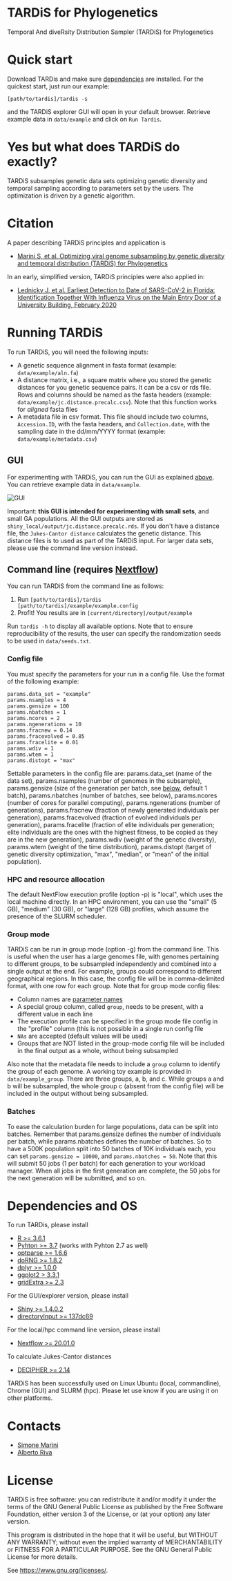 # TARDiS for Phylogenetics
Temporal And diveRsity Distribution Sampler (TARDiS) for Phylogenetics

# Quick start
Download TARDis and make sure [dependencies](#dependencies-and-os) are installed. For the quickest start, just run our example:

`[path/to/tardis]/tardis -s`

and the TARDiS explorer GUI will open in your default browser. Retrieve example data in `data/example` and click on `Run Tardis`.

# Yes but what does TARDiS do exactly?
TARDiS subsamples genetic data sets optimizing genetic diversity and temporal sampling according to parameters set by the users. The optimization is driven by a genetic algorithm.

# Citation
A paper describing TARDiS principles and application is

* [Marini S, et al. Optimizing viral genome subsampling by genetic diversity and temporal distribution (TARDiS) for Phylogenetics](https://www.biorxiv.org/content/10.1101/2021.01.15.426832v1)

In an early, simplified version, TARDiS principles were also applied in:

* [Lednicky J, et al. Earliest Detection to Date of SARS-CoV-2 in Florida: Identification Together With Influenza Virus on the Main Entry Door of a University Building, February 2020](https://www.researchsquare.com/article/rs-87486/v1)

# Running TARDiS
To run TARDiS, you will need the following inputs:

* A genetic sequence alignment in fasta format (example: `data/example/aln.fa`)
* A distance matrix, i.e., a square matrix where you stored the genetic distances for you genetic sequence pairs. It can be a csv or rds file. Rows and columns should be named as the fasta headers (example: `data/example/jc.distance.precalc.csv`). Note that this function works for *aligned* fasta files
* A metadata file in csv format. This file should include two columns, `Accession.ID`, with the fasta headers, and `Collection.date`, with the sampling date in the dd/mm/YYYY format (example: `data/example/metadata.csv`)

## GUI
For experimenting with TARDiS, you can run the GUI as explained [above](#quick-start). You can retrieve example data in `data/example`.

![GUI](/shiny_local/gui.png)

Important: **this GUI is intended for experimenting with small sets**, and small GA populations. All the GUI outputs are stored as `shiny_local/output/jc.distance.precalc.rds`. If you don't have a distance file, the `Jukes-Cantor distance` calculates the genetic distance. This distance files is to used as part of the TARDiS input. For larger data sets, please use the command line version instead. 

## Command line (requires [Nextflow](https://www.nextflow.io/))
You can run TARDiS from the command line as follows:

1. Run `[path/to/tardis]/tardis [path/to/tardis]/example/example.config`
2. Profit! You results are in `[current/directory]/output/example`

Run `tardis -h` to display all available options. Note that to ensure reproducibility of the results, the user can specify the randomization seeds to be used in `data/seeds.txt`.

### Config file
You must specify the parameters for your run in a config file. Use the format of the following example:
```
params.data_set = "example"
params.nsamples = 4
params.gensize = 100
params.nbatches = 1
params.ncores = 2
params.ngenerations = 10
params.fracnew = 0.14
params.fracevolved = 0.85
params.fracelite = 0.01
params.wdiv = 1
params.wtem = 1
params.distopt = "max"
```
Settable parameters in the config file are: params.data_set (name of the data set), params.nsamples (number of genomes in the subsample), params.gensize (size of the generation per batch, see [below](#batches), default 1 batch), params.nbatches (number of batches, see below), params.ncores (number of cores for parallel computing), params.ngenerations (number of generations), params.fracnew (fraction of newly generated individuals per generation), params.fracevolved (fraction of evolved individuals per generation), params.fracelite (fraction of elite individuals per generation; elite individuals are the ones with the highest fitness, to be copied as they are in the new generation), params.wdiv (weight of the genetic diversity), params.wtem (weight of the time distribution), params.distopt (target of genetic diversity optimization, "max", "median", or "mean" of the initial population).

### HPC and resource allocation
The default NextFlow execution profile (option -p) is "local", which uses the local machine directly. In an HPC environment, you can use the "small" (5 GB), "medium" (30 GB), or "large" (128 GB) profiles, which assume the presence of the SLURM scheduler.

### Group mode
TARDiS can be run in group mode (option -g) from the command line. This is useful when the user has a large genomes file, with genomes pertaining to different groups, to be subsampled independently and combined into a single output at the end. For example, groups could correspond to different geographical regions. 
In this case, the config file will be in comma-delimited format, with one row for each group. Note that for group mode config files:
* Column names are [parameter names](#config-file)
* A special group column, called `group`, needs to be present, with a different value in each line
* The execution profile can be specified in the group mode file config in the "profile" column (this is not possible in a single run config file
* `NAs` are accepted (default values will be used)
* Groups that are NOT listed in the group-mode config file will be included in the final output as a whole, without being subsampled

Also note that the metadata file needs to include a `group` column to identify the group of each genome.
A working toy example is provided in `data/example_group`. There are three groups, a, b, and c. While groups a and b will be subsampled, the whole group c (absent from the config file) will be included in the output without being subsampled.

### Batches
To ease the calculation burden for large populations, data can be split into batches. Remember that params.gensize defines the number of individuals per batch, while params.nbatches
defines the number of batches. So to have a 500K population split into 50 batches of 10K individuals each, you can set `params.gensize = 10000`, and `params.nbatches = 50`. Note that this will submit 50 jobs (1 per batch) for each generation to your workload manager. When all jobs in the first generation are  complete, the 50 jobs for the next generation will be submitted, and so on.

# Dependencies and OS
To run TARDis, please install
* [R >= 3.6.1](https://www.r-project.org/)
* [Pyhton >= 3.7](https://www.python.org/) (works with Pyhton 2.7 as well)
* [optparse >= 1.6.6](https://cran.r-project.org/web/packages/optparse/index.html)
* [doRNG >= 1.8.2](https://cran.r-project.org/web/packages/doRNG/index.html)
* [dplyr >= 1.0.0](https://cran.r-project.org/web/packages/dplyr/index.html)
* [ggplot2 > 3.3.1](https://cran.r-project.org/web/packages/ggplot2/index.html)
* [gridExtra >= 2.3](https://cran.r-project.org/web/packages/gridExtra/index.html)

For the GUI/explorer version, please install
* [Shiny >= 1.4.0.2](https://www.r-project.org/nosvn/pandoc/shiny.html)
* [directoryInput >= 137dc69](https://github.com/wleepang/shiny-directory-input)

For the local/hpc command line version, please install
* [Nextflow >= 20.01.0](https://www.nextflow.io/docs/latest/getstarted.html)

To calculate Jukes-Cantor distances
* [DECIPHER >= 2.14](https://bioconductor.org/packages/release/bioc/html/DECIPHER.html)

TARDiS has been successfully used on Linux Ubuntu (local, commandline), Chrome (GUI) and SLURM (hpc). Please let use know if you are using it on other platforms.

# Contacts
* [Simone Marini](https://github.com/smarini)
* [Alberto Riva](https://github.com/albertoriva)

# License
TARDiS is free software: you can redistribute it and/or modify
it under the terms of the GNU General Public License as published by
the Free Software Foundation, either version 3 of the License, or
(at your option) any later version.

This program is distributed in the hope that it will be useful,
but WITHOUT ANY WARRANTY; without even the implied warranty of
MERCHANTABILITY or FITNESS FOR A PARTICULAR PURPOSE.  See the
GNU General Public License for more details.

See <https://www.gnu.org/licenses/>.

